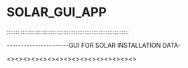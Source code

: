 # SOLAR_GUI_APP
:::::::::::::::::::::::::::::::::::::::::::::::::::::::::::::::::::::

----------------------GUI FOR SOLAR INSTALLATION DATA-

<><><><><><><><><><><><><><><><>

